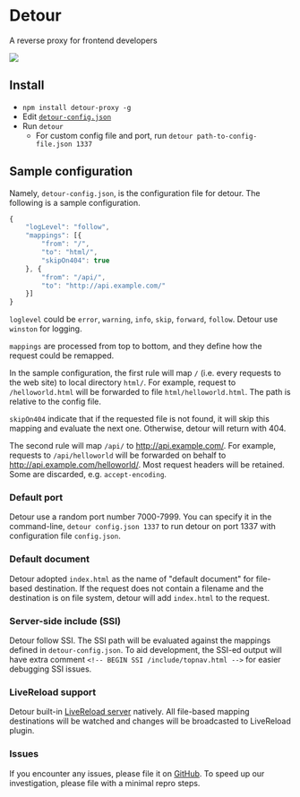 # Detour
A reverse proxy for frontend developers

[<img src="https://travis-ci.org/candrholdings/detour.svg?branch=master" />](https://travis-ci.org/candrholdings/detour)

## Install
* `npm install detour-proxy -g`
* Edit [`detour-config.json`](detour-config.json)
* Run `detour`
  * For custom config file and port, run `detour path-to-config-file.json 1337`

## Sample configuration
Namely, `detour-config.json`, is the configuration file for detour. The following is a sample configuration.
```js
{
    "logLevel": "follow",
    "mappings": [{
        "from": "/",
        "to": "html/",
        "skipOn404": true
    }, {
        "from": "/api/",
        "to": "http://api.example.com/"
    }]
}
```

`loglevel` could be `error`, `warning`, `info`, `skip`, `forward`, `follow`. Detour use `winston` for logging.

`mappings` are processed from top to bottom, and they define how the request could be remapped.

In the sample configuration, the first rule will map `/` (i.e. every requests to the web site) to local directory `html/`. For example, request to `/helloworld.html` will be forwarded to file `html/helloworld.html`. The path is relative to the config file.

`skipOn404` indicate that if the requested file is not found, it will skip this mapping and evaluate the next one. Otherwise, detour will return with 404.

The second rule will map `/api/` to http://api.example.com/. For example, requests to `/api/helloworld` will be forwarded on behalf to http://api.example.com/helloworld/. Most request headers will be retained. Some are discarded, e.g. `accept-encoding`.

### Default port
Detour use a random port number 7000-7999. You can specify it in the command-line, `detour config.json 1337` to run detour on port 1337 with configuration file `config.json`.

### Default document
Detour adopted `index.html` as the name of "default document" for file-based destination. If the request does not contain a filename and the destination is on file system, detour will add `index.html` to the request.

### Server-side include (SSI)
Detour follow SSI. The SSI path will be evaluated against the mappings defined in `detour-config.json`. To aid development, the SSI-ed output will have extra comment `<!-- BEGIN SSI /include/topnav.html -->` for easier debugging SSI issues.

### LiveReload support
Detour built-in [LiveReload server](http://livereload.com/) natively. All file-based mapping destinations will be watched and changes will be broadcasted to LiveReload plugin.

### Issues
If you encounter any issues, please file it on [GitHub](issues). To speed up our investigation, please file with a minimal repro steps.
